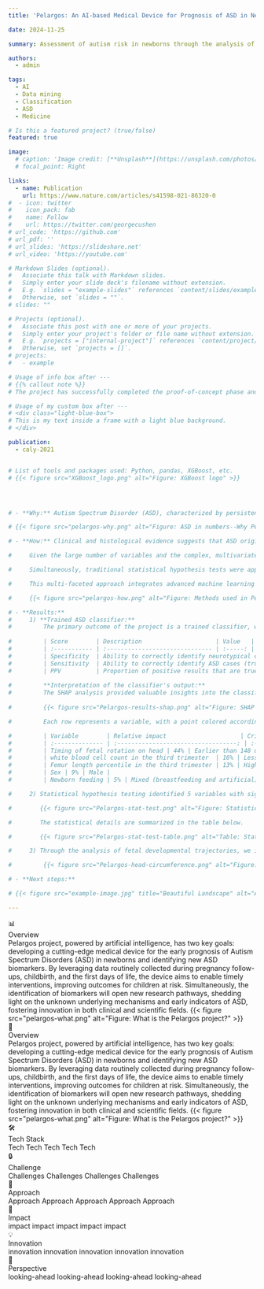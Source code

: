 ```yaml
---
title: 'Pelargos: An AI-based Medical Device for Prognosis of ASD in Newborns'

date: 2024-11-25

summary: Assessment of autism risk in newborns through the analysis of maternity care data routinely collected during pregnancy follow-ups and childbirth

authors:
  - admin

tags:
  - AI
  - Data mining
  - Classification
  - ASD
  - Medicine

# Is this a featured project? (true/false)
featured: true

image:
  # caption: 'Image credit: [**Unsplash**](https://unsplash.com/photos/bzdhc5b3Bxs)'
  # focal_point: Right

links:
  - name: Publication
    url: https://www.nature.com/articles/s41598-021-86320-0
#  - icon: twitter
#    icon_pack: fab
#    name: Follow
#    url: https://twitter.com/georgecushen
# url_code: 'https://github.com'
# url_pdf: ''
# url_slides: 'https://slideshare.net'
# url_video: 'https://youtube.com'

# Markdown Slides (optional).
#   Associate this talk with Markdown slides.
#   Simply enter your slide deck's filename without extension.
#   E.g. `slides = "example-slides"` references `content/slides/example-slides.md`.
#   Otherwise, set `slides = ""`.
# slides: ""

# Projects (optional).
#   Associate this post with one or more of your projects.
#   Simply enter your project's folder or file name without extension.
#   E.g. `projects = ["internal-project"]` references `content/project/deep-learning/index.md`.
#   Otherwise, set `projects = []`.
# projects:
#   - example

# Usage of info box after ---
# {{% callout note %}}
# The project has successfully completed the proof-of-concept phase and is currently progressing through Phase 1.{{% /callout %}}

# Usage of my custom box after ---
# <div class="light-blue-box">
# This is my text inside a frame with a light blue background.
# </div>

publication:
  - caly-2021


# List of tools and packages used: Python, pandas, XGBoost, etc.
# {{< figure src="XGBoost_logo.png" alt="Figure: XGBoost logo" >}}




# - **Why:** Autism Spectrum Disorder (ASD), characterized by persistent deficits in communication and social interactions, along with restricted and repetitive behaviors, affects approximately 67 million individuals worldwide. The global prevalence of ASD is estimated to be around 2% and is steadily increasing. In the absence of an approved pharmacological treatment, symptom management relies on compensatory behavioral therapies, such as TEACCH and ABA, which are most effective when started early—during the peak of brain plasticity, before 2–3 years of age. Unfortunately, the current average age of diagnosis for these complex and heterogeneous disorders remains between 4 and 5 years, preventing timely interventions at the most critical developmental period. Early identification of children with ASD thus remains a significant global public health challenge.

# {{< figure src="pelargos-why.png" alt="Figure: ASD in numbers--Why Pelargos is needed?" >}}

# - **How:** Clinical and histological evidence suggests that ASD originates in-utero. To investigate this hypothesis, we analyzed biological and ultrasound measurements routinely collected in maternity clinics from the first trimester of pregnancy through the first days after birth. The goal was to determine whether these data could support an early prognosis of ASD. Retrospective analysis was performed on a cohort of 63 children diagnosed with ASD at 4–5 years of age, compared to an age-matched control group of 189 neurotypical (NT) children.

#     Given the large number of variables and the complex, multivariate, and poorly understood relationships among them, we employed advanced statistical tools to identify distinguishing patterns between NT and ASD groups. A supervised machine learning (ML) algorithm, XGBoost, was trained to classify newborns into ASD and NT categories. The model was designed to maintain a false positive rate below 5% while maximizing sensitivity. To ensure the robustness and generalizability of the classifier, a cross-validation (CV) technique was employed. The variables most influential in the classifier's decisions were identified using SHAP (SHapley Additive exPlanations) analysis.

#     Simultaneously, traditional statistical hypothesis tests were applied to detect significant differences in the distributions of collected variables between NT and ASD groups. Additionally, we analyzed longitudinal developmental trajectories of head circumference (HC) growth in fetuses using statistical models such as ANCOVA and quadratic mixed-effect models. These analyses aimed to explore whether the megalencephalic brains observed in children and adolescents with ASD could originate during fetal development.

#     This multi-faceted approach integrates advanced machine learning with conventional statistical methods to uncover potential biomarkers and developmental patterns associated with ASD.

#     {{< figure src="pelargos-how.png" alt="Figure: Methods used in Pelargos" >}}

# - **Results:**
#     1) **Trained ASD classifier:**
#         The primary outcome of the project is a trained classifier, which serves as the core component of the Pelargos medical device. Regarding our training strategy, aimed at maintaining the false positive rate below 5% while maximizing sensitivity, the performance of the classifier, measured by a CV technique, is summerized in the table below:
    
#         | Score        | Description                     | Value   |
#         | :----------- | :------------------------------ | :-----: |
#         | Specificity  | Ability to correctly identify neurotypical cases (true negatives) | 96%±1%  |
#         | Sensitivity  | Ability to correctly identify ASD cases (true positives) | 41%±4%  |
#         | PPV          | Proportion of positive results that are true positives (precision) | 7%±5%  |
    
#         **Interpretation of the classifier's output:**
#         The SHAP analysis provided valuable insights into the classification results, identifying variables that significantly influence the classifier's performance. From a clinical perspective, these variables hold potential as biomarkers for ASD. Below are the 5 most impactful variables:
    
#         {{< figure src="Pelargos-results-shap.png" alt="Figure: SHAP analysis" >}}

#         Each row represents a variable, with a point colored according to its corresponding value for each subject. The color map illustrates how the impact of each variable varies with its values. Values on the positive (orange) or negative (green) side of the SHAP distribution correspond to classifications of ASD or NT, respectively. The following table presents the variables, along with the value ranges that drive the classifier toward an ASD diagnosis.

#         | Variable        | Relative impact                     | Critical Value Range for ASD Classification   |
#         | :-------------- | :----------------------------------: | :------------------------------------------- |
#         | Timing of fetal rotation on head | 44% | Earlier than 148 days of gestational age |
#         | white blood cell count in the third trimester  | 16% | Less than 9100  |
#         | Femur length percentile in the third trimester | 13% | Higher than 72%  |
#         | Sex | 9% | Male |
#         | Newborn feeding | 5% | Mixed (breastfeeding and artificial) |

#     2) Statistical hypothesis testing identified 5 variables with significant differences between the ASD and NT groups, suggesting their potential as biomarkers for ASD.

#        {{< figure src="Pelargos-stat-test.png" alt="Figure: Statistical hypothesis test analysis results" >}} 

#        The statistical details are summarized in the table below.

#        {{< figure src="Pelargos-stat-test-table.png" alt="Table: Statistical hypothesis test analysis results" >}} 

#     3) Through the analysis of fetal developmental trajectories, we identified a distinct subgroup of ASD subjects with significantly larger head circumferences (HCs) compared to both age-matched neurotypical (NT) peers and other ASD subjects during the second (T2) and third trimesters(T3), as well as prior to birth.

#         {{< figure src="Pelargos-head-circumference.png" alt="Figure: identification of a subpopulation of ASD subjects with significantly larger head circumferences." >}}

# - **Next steps:**

# {{< figure src="example-image.jpg" title="Beautiful Landscape" alt="A breathtaking view" >}}

---
```


<div class="info-box overview">
  <div class="icon">📊</div>
  <div class="content">
    <div class="title-container">
      <div class="title">Overview</div>
    </div>
    <div class="description">
        Pelargos project, powered by artificial intelligence, has two key goals: developing a cutting-edge medical device for the early prognosis of Autism Spectrum Disorders (ASD) in newborns and identifying new ASD biomarkers. By leveraging data routinely collected during pregnancy follow-ups, childbirth, and the first days of life, the device aims to enable timely interventions, improving outcomes for children at risk. Simultaneously, the identification of biomarkers will open new research pathways, shedding light on the unknown underlying mechanisms and early indicators of ASD, fostering innovation in both clinical and scientific fields.
        {{< figure src="pelargos-what.png" alt="Figure: What is the Pelargos project?" >}}
    </div>
  </div>
</div>


<div class="info-box overview">
    <div class="icon">📝</div>
    <div class="content">
        <div class="title">Overview</div>
        <div class="description">
            Pelargos project, powered by artificial intelligence, has two key goals: developing a cutting-edge medical device for the early prognosis of Autism Spectrum Disorders (ASD) in newborns and identifying new ASD biomarkers. By leveraging data routinely collected during pregnancy follow-ups, childbirth, and the first days of life, the device aims to enable timely interventions, improving outcomes for children at risk. Simultaneously, the identification of biomarkers will open new research pathways, shedding light on the unknown underlying mechanisms and early indicators of ASD, fostering innovation in both clinical and scientific fields.
            {{< figure src="pelargos-what.png" alt="Figure: What is the Pelargos project?" >}}
        </div>
    </div>
</div>

<div class="info-box tools">
    <div class="icon">🛠️</div>
    <div class="content">
        <div class="title">Tech Stack</div>
        <div class="description">
            Tech Tech Tech Tech Tech
        </div>
    </div>
</div>

<div class="info-box challenge">
    <div class="icon">🔒</div>
    <div class="content">
        <div class="title">Challenge</div>
        <div class="description">
            Challenges Challenges Challenges Challenges
        </div>
    </div>
</div>

<div class="info-box approach">
    <div class="icon">🔑</div>
    <div class="content">
        <div class="title">Approach</div>
        <div class="description">
            Approach Approach Approach Approach Approach
        </div>
    </div>
</div>

<div class="info-box impact">
    <div class="icon">🌟</div>
    <div class="content">
        <div class="title">Impact</div>
        <div class="description">
            impact impact impact impact impact
        </div>
    </div>
</div>

<div class="info-box innovation">
    <div class="icon">💡</div>
    <div class="content">
        <div class="title">Innovation</div>
        <div class="description">
            innovation innovation innovation innovation innovation
        </div>
    </div>
</div>

<div class="info-box looking-ahead">
    <div class="icon">🔭</div>
    <div class="content">
        <div class="title">Perspective</div>
        <div class="description">
            looking-ahead looking-ahead looking-ahead looking-ahead
        </div>
    </div>
</div>

